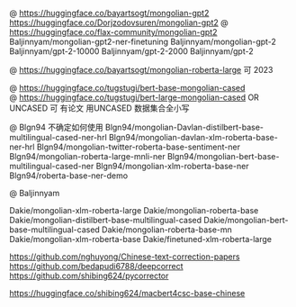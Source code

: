 @ https://huggingface.co/bayartsogt/mongolian-gpt2
https://huggingface.co/Dorjzodovsuren/mongolian-gpt2
@ https://huggingface.co/flax-community/mongolian-gpt2
Baljinnyam/mongolian-gpt2-ner-finetuning
Baljinnyam/mongolian-gpt-2
Baljinnyam/gpt-2-10000
Baljinnyam/gpt-2-2000
Baljinnyam/gpt-2




@ https://huggingface.co/bayartsogt/mongolian-roberta-large 可 2023



@ https://huggingface.co/tugstugi/bert-base-mongolian-cased   
@ https://huggingface.co/tugstugi/bert-large-mongolian-cased   OR UNCASED  可 有论文 用UNCASED 数据集合全小写


@ Blgn94    不确定如何使用
Blgn94/mongolian-Davlan-distilbert-base-multilingual-cased-ner-hrl
Blgn94/mongolian-davlan-xlm-roberta-base-ner-hrl
Blgn94/mongolian-twitter-roberta-base-sentiment-ner
Blgn94/mongolian-roberta-large-mnli-ner
Blgn94/mongolian-bert-base-multilingual-cased-ner
Blgn94/mongolian-xlm-roberta-base-ner
Blgn94/roberta-base-ner-demo



@ Baljinnyam
<!-- Baljinnyam/xlm-roberta-base-ner-hrl-ner-finetuning -->
<!-- Baljinnyam/bayartsogt-albert-mongolain-ner-finetuning -->
<!-- Baljinnyam/bert-base-multilingual-uncased-mongolian-ner -->
<!-- Baljinnyam/roberta-large-mnli-ner-2000 -->
<!-- Baljinnyam/roberta-large-mnli-ner-1000 -->
<!-- Baljinnyam/Roberta-large-mnli-mongolian-ner -->
<!-- Baljinnyam/xlm-roberta-base-mongolian-ner-finetuning -->





<!-- Dakie  多语言 微调 -->
Dakie/mongolian-xlm-roberta-large
Dakie/mongolian-roberta-base
Dakie/mongolian-distilbert-base-multilingual-cased
Dakie/mongolian-bert-base-multilingual-cased
Dakie/mongolian-roberta-base-mn
Dakie/mongolian-xlm-roberta-base
Dakie/finetuned-xlm-roberta-large


https://github.com/nghuyong/Chinese-text-correction-papers
https://github.com/bedapudi6788/deepcorrect
https://github.com/shibing624/pycorrector

https://huggingface.co/shibing624/macbert4csc-base-chinese